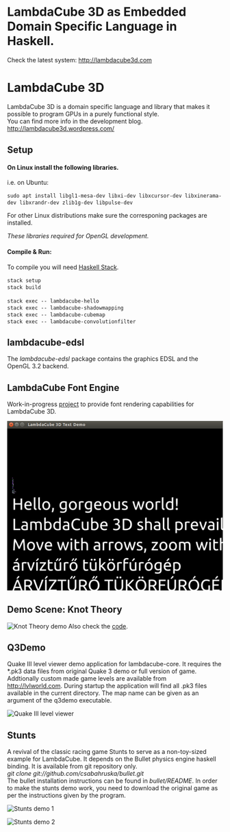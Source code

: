 # LambdaCube 3D as Embedded Domain Specific Language in Haskell.

Check the latest system: http://lambdacube3d.com

# LambdaCube 3D
  LambdaCube 3D is a domain specific language and library that makes it possible to program GPUs in a purely functional style.  
  You can find more info in the development blog. http://lambdacube3d.wordpress.com/

## Setup

#### On **Linux** install the following libraries.
   i.e. on Ubuntu:
   ```
   sudo apt install libgl1-mesa-dev libxi-dev libxcursor-dev libxinerama-dev libxrandr-dev zlib1g-dev libpulse-dev
   ```
   For other Linux distributions make sure the corresponing packages are installed.

   *These libraries required for OpenGL development.*


#### Compile & Run:

To compile you will need [Haskell Stack](https://docs.haskellstack.org/en/stable/README/).

```
stack setup
stack build

stack exec -- lambdacube-hello
stack exec -- lambdacube-shadowmapping
stack exec -- lambdacube-cubemap
stack exec -- lambdacube-convolutionfilter
```

## lambdacube-edsl

  The *lambdacube-edsl* package contains the graphics EDSL and the OpenGL 3.2 backend.

## LambdaCube Font Engine

  Work-in-progress [project](https://github.com/cobbpg/lafonten) to provide font rendering capabilities for LambdaCube 3D.
  
  ![Lafonten demo](https://raw.githubusercontent.com/cobbpg/lafonten/master/lafonten-demo.png)

## Demo Scene: Knot Theory

![Knot Theory demo](http://content.pouet.net/files/screenshots/00064/00064479.jpg)
  Also check the [code](https://github.com/csabahruska/demoscene).


## Q3Demo
  Quake III level viewer demo application for lambdacube-core.
  It requires the *.pk3 data files from original Quake 3 demo or full version of game.
  Addtionally custom made game levels are available from http://lvlworld.com. 
  During startup the application will find all .pk3 files available in the current directory.
  The map name can be given as an argument of the q3demo executable.

![Quake III level viewer](https://github.com/csabahruska/lc-dsl/raw/master/lc-q3.png)

## Stunts
  A revival of the classic racing game Stunts to serve as a non-toy-sized example for LambdaCube.
  It depends on the Bullet physics engine haskell binding. It is available from git repository only.    
  *git clone git://github.com/csabahruska/bullet.git*    
  The bullet installation instructions can be found in *bullet/README*.
  In order to make the stunts demo work, you need to download the original game as per the instructions given by the program.

![Stunts demo 1](https://github.com/csabahruska/lc-dsl/raw/master/lc-stunts-1.png)

![Stunts demo 2](https://github.com/csabahruska/lc-dsl/raw/master/lc-stunts-2.png)
